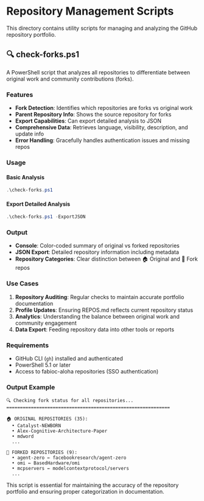 # Repository Management Scripts

This directory contains utility scripts for managing and analyzing the GitHub repository portfolio.

## 🔍 check-forks.ps1

A PowerShell script that analyzes all repositories to differentiate between original work and community contributions (forks).

### Features
- **Fork Detection**: Identifies which repositories are forks vs original work
- **Parent Repository Info**: Shows the source repository for forks
- **Export Capabilities**: Can export detailed analysis to JSON
- **Comprehensive Data**: Retrieves language, visibility, description, and update info
- **Error Handling**: Gracefully handles authentication issues and missing repos

### Usage

#### Basic Analysis
```powershell
.\check-forks.ps1
```

#### Export Detailed Analysis
```powershell
.\check-forks.ps1 -ExportJSON
```

### Output
- **Console**: Color-coded summary of original vs forked repositories
- **JSON Export**: Detailed repository information including metadata
- **Repository Categories**: Clear distinction between 🏠 Original and 🍴 Fork repos

### Use Cases
1. **Repository Auditing**: Regular checks to maintain accurate portfolio documentation
2. **Profile Updates**: Ensuring REPOS.md reflects current repository status
3. **Analytics**: Understanding the balance between original work and community engagement
4. **Data Export**: Feeding repository data into other tools or reports

### Requirements
- GitHub CLI (`gh`) installed and authenticated
- PowerShell 5.1 or later
- Access to fabioc-aloha repositories (SSO authentication)

### Output Example
```
🔍 Checking fork status for all repositories...
============================================================

🏠 ORIGINAL REPOSITORIES (35):
  • Catalyst-NEWBORN
  • Alex-Cognitive-Architecture-Paper
  • mdword
  ...

🍴 FORKED REPOSITORIES (9):
  • agent-zero ← facebookresearch/agent-zero
  • omi ← BasedHardware/omi
  • mcpservers ← modelcontextprotocol/servers
  ...
```

This script is essential for maintaining the accuracy of the repository portfolio and ensuring proper categorization in documentation.
